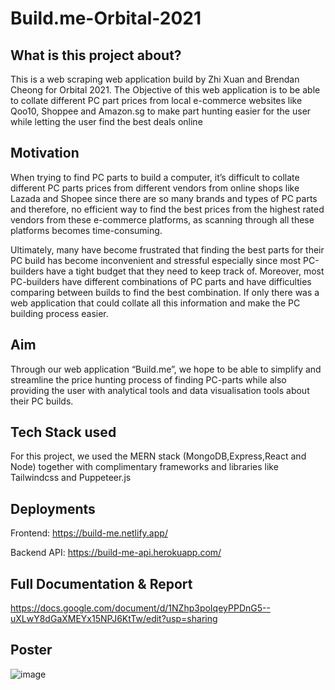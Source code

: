 # Build.me-Orbital-2021


## What is this project about?

This is a web scraping web application build by Zhi Xuan and Brendan Cheong for Orbital 2021. The Objective of this web application is to be able to collate different PC part prices from local e-commerce websites like Qoo10, Shoppee and Amazon.sg to make part hunting easier for the user while letting the user find the best deals online

## Motivation

When trying to find PC parts to build a computer, it’s difficult to collate different PC parts prices from different vendors from online shops like Lazada and Shopee since there are so many brands and types of PC parts and therefore, no efficient way to find the best prices from the highest rated vendors from these e-commerce platforms, as scanning through all these platforms becomes time-consuming.

Ultimately, many have become frustrated that finding the best parts for their PC build has become inconvenient and stressful especially since most PC-builders have a tight budget that they need to keep track of. Moreover, most PC-builders have different combinations of PC parts and have difficulties comparing between builds to find the best combination.
If only there was a web application that could collate all this information and make the PC building process easier.

## Aim

Through our web application “Build.me”, we hope to be able to simplify and streamline the price hunting process of finding PC-parts while also providing the user with analytical tools and data visualisation tools about their PC builds.

## Tech Stack used

For this project, we used the MERN stack (MongoDB,Express,React and Node) together with complimentary frameworks and libraries like Tailwindcss and Puppeteer.js


## Deployments
Frontend: https://build-me.netlify.app/

Backend API: https://build-me-api.herokuapp.com/


## Full Documentation & Report
https://docs.google.com/document/d/1NZhp3poIqeyPPDnG5--uXLwY8dGaXMEYx15NPJ6KtTw/edit?usp=sharing


## Poster
![image](https://drive.google.com/uc?export=view&id=1BTTHpN-t_vES68pqBIAQWZ6GKK-w2vZh)
